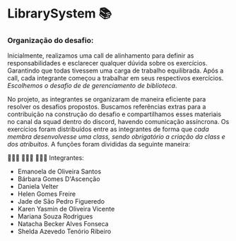 # LibrarySystem 📚

### Organização do desafio:

Inicialmente, realizamos uma call de alinhamento para definir as responsabilidades e esclarecer qualquer dúvida sobre os exercícios. Garantindo que todas tivessem uma carga de trabalho equilibrada. Após a call, cada integrante começou a trabalhar em seus respectivos exercícios. *Escolhemos o desafio de de gerenciamento de biblioteca*.

No projeto, as integrantes se organizaram de maneira eficiente para resolver os desafios propostos. Buscamos referências extras para a contribuição na construção do desafio e compartilhamos esses materiais no canal da squad dentro do discord, havendo comunicação assíncrona. Os exercícios foram distribuídos entre as integrantes de forma que *cada membra desenvolvesse uma class, sendo obrigatório a criação da class e dos atribuitos*. A funções foram divididas da seguinte maneira:

👩🏼‍💻 👩🏾‍💻 👩🏿‍💻 Integrantes:
- Emanoela de Oliveira Santos
- Bárbara Gomes D'Ascenção
- Daniela Velter
- Helen Gomes Freire
- Jade de São Pedro Figueredo
- Karen Yasmin de Oliveira Vicente
- Mariana Souza Rodrigues
- Natacha Becker Alves Fonseca
- Shelda Azevedo Tenório Ribeiro



